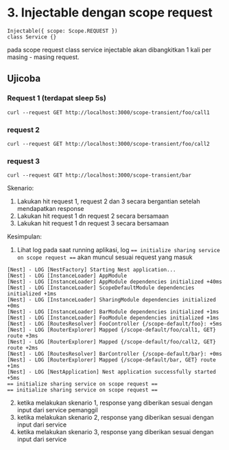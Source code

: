 # 3. Injectable dengan scope request
```
Injectable({ scope: Scope.REQUEST })
class Service {}
```

pada scope request class service injectable akan dibangkitkan 1 kali per masing - masing request.

## Ujicoba

### Request 1 (terdapat sleep 5s)
```
curl --request GET http://localhost:3000/scope-transient/foo/call1
```

### request 2
```
curl --request GET http://localhost:3000/scope-transient/foo/call2
```

### request 3
```
curl --request GET http://localhost:3000/scope-transient/bar
```

Skenario:
1. Lakukan hit request 1, request 2 dan 3 secara bergantian setelah mendapatkan response
2. Lakukan hit request 1 dn request 2 secara bersamaan
2. Lakukan hit request 1 dn request 3 secara bersamaan


Kesimpulan:
1. Lihat log pada saat running aplikasi, log `== initialize sharing service on scope request ==` akan muncul sesuai request yang masuk
```
[Nest] - LOG [NestFactory] Starting Nest application...
[Nest] - LOG [InstanceLoader] AppModule 
[Nest] - LOG [InstanceLoader] AppModule dependencies initialized +40ms
[Nest] - LOG [InstanceLoader] ScopeDefaultModule dependencies initialized +1ms
[Nest] - LOG [InstanceLoader] SharingModule dependencies initialized +0ms
[Nest] - LOG [InstanceLoader] BarModule dependencies initialized +1ms
[Nest] - LOG [InstanceLoader] FooModule dependencies initialized +1ms
[Nest] - LOG [RoutesResolver] FooController {/scope-default/foo}: +5ms
[Nest] - LOG [RouterExplorer] Mapped {/scope-default/foo/call1, GET} route +3ms
[Nest] - LOG [RouterExplorer] Mapped {/scope-default/foo/call2, GET} route +2ms
[Nest] - LOG [RoutesResolver] BarController {/scope-default/bar}: +0ms
[Nest] - LOG [RouterExplorer] Mapped {/scope-default/bar, GET} route +1ms
[Nest] - LOG [NestApplication] Nest application successfully started +5ms
== initialize sharing service on scope request ==
== initialize sharing service on scope request ==
```
2. ketika melakukan skenario 1, response yang diberikan sesuai dengan input dari service pemanggil
3. ketika melakukan skenario 2, response yang diberikan sesuai dengan input dari service
4. ketika melakukan skenario 3, response yang diberikan sesuai dengan input dari service
